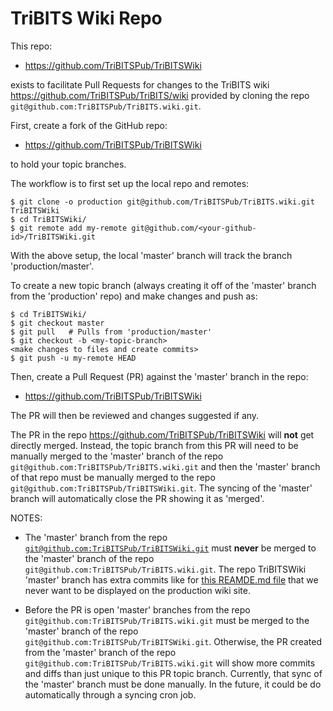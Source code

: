 # TriBITS Wiki Repo

This repo:

* https://github.com/TriBITSPub/TriBITSWiki

exists to facilitate Pull Requests for changes to the TriBITS wiki https://github.com/TriBITSPub/TriBITS/wiki provided by cloning the repo `git@github.com:TriBITSPub/TriBITS.wiki.git`.

First, create a fork of the GitHub repo:

* https://github.com/TriBITSPub/TriBITSWiki

to hold your topic branches.

The workflow is to first set up the local repo and remotes:

```
$ git clone -o production git@github.com/TriBITSPub/TriBITS.wiki.git TriBITSWiki
$ cd TriBITSWiki/
$ git remote add my-remote git@github.com/<your-github-id>/TriBITSWiki.git
```

With the above setup, the local 'master' branch will track the branch 'production/master'.

To create a new topic branch (always creating it off of the 'master' branch from the 'production' repo) and make changes and push as:

```
$ cd TriBITSWiki/
$ git checkout master
$ git pull   # Pulls from 'production/master'
$ git checkout -b <my-topic-branch>
<make changes to files and create commits>
$ git push -u my-remote HEAD
```

Then, create a Pull Request (PR) against the 'master' branch in the repo:

* https://github.com/TriBITSPub/TriBITSWiki

The PR will then be reviewed and changes suggested if any.

The PR in the repo https://github.com/TriBITSPub/TriBITSWiki will **not** get directly merged.  Instead, the topic branch from this PR will need to be manually merged to the 'master' branch of the repo `git@github.com:TriBITSPub/TriBITS.wiki.git` and then the 'master' branch of that repo must be manually merged to the repo `git@github.com:TriBITSPub/TriBITSWiki.git`.  The syncing of the 'master' branch will automatically close the PR showing it as 'merged'.

NOTES:

* The 'master' branch from the repo [`git@github.com:TriBITSPub/TriBITSWiki.git`](https://github.com/TriBITSPub/TriBITSWiki) must **never** be merged to the 'master' branch of the repo `git@github.com:TriBITSPub/TriBITS.wiki.git`.  The repo TriBITSWiki 'master' branch has extra commits like for [this REAMDE.md file](https://github.com/TriBITSPub/TriBITSWiki/edit/master/README.md) that we never want to be displayed on the production wiki site.

* Before the PR is open 'master' branches from the repo `git@github.com:TriBITSPub/TriBITS.wiki.git` must be merged to the 'master' branch of the repo `git@github.com:TriBITSPub/TriBITSWiki.git`.  Otherwise, the PR created from the 'master' branch of the repo `git@github.com:TriBITSPub/TriBITS.wiki.git` will show more commits and diffs than just unique to this PR topic branch.  Currently, that sync of the 'master' branch must be done manually.  In the future, it could be do automatically through a syncing cron job.
